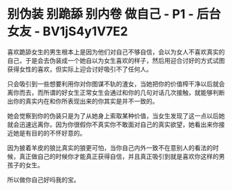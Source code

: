 # 别伪装 别跪舔 别内卷 做自己 - P1 - 后台女友 - BV1jS4y1V7E2

喜欢跪舔女生的男生根本上是因为他们对自己不够自信，会以为女人不喜欢真实的自己，于是会去伪装成一个她自以为女生喜欢的样子，然后用迎合讨好的方式试图获得女性的喜欢，但实际上迎合讨好吸引不了任何人。

只会吸引到一些想要利用你对你图谋不轨的渣女，当她把你的价值榨干净以后就会离你而去，而所谓的好女生正常女生会通过和你的几句对话几次接触，就能够判断出你的真实内在和你所表现出来的你其实是并不一致的。

她会觉察到你的伪装只是为了从她身上索取某种价值，当女生发现了这一点以后她就会迅速远离你，因为你很假你不真实你不敢面对自己的真实欲望，她看出来你接近她是有目的的不怀好意的。

因为披着羊皮的狼比真实的狼更可怕，当你自己内外一致不在意别人的看法的时候，真正做自己的时候你才能真正获得自信，并且真正吸引到就是喜欢你这样的男孩子的女生。

所以做你自己好吗我的宝。